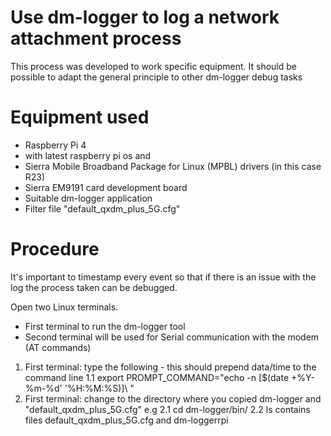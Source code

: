 # Use dm-logger to log a network attachment process

This process was developed to work specific equipment. It should be possible to adapt the general principle to other dm-logger debug tasks

# Equipment used
* Raspberry Pi 4 
* with latest raspberry pi os and 
* Sierra Mobile Broadband Package for Linux (MPBL) drivers (in this case R23)
* Sierra EM9191 card development board
* Suitable dm-logger application
* Filter file "default_qxdm_plus_5G.cfg"

# Procedure

It's important to timestamp every event so that if there is an issue with the log the process taken can be debugged.

Open two Linux terminals. 
* First terminal to run the dm-logger tool
* Second terminal will be used for Serial communication with the modem (AT commands)



1. First terminal: type the following - this should prepend data/time to the command line 
    1.1 export PROMPT_COMMAND="echo -n \[\$(date +%Y-%m-%d' '%H:%M:%S)\]\ "
2. First terminal: change to the directory where you copied dm-logger and "default_qxdm_plus_5G.cfg" e.g 
    2.1 cd dm-logger/bin/
    2.2 ls contains files default_qxdm_plus_5G.cfg and dm-loggerrpi

